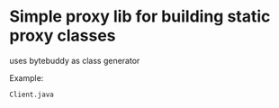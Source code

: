 # Simple proxy lib for building static proxy classes
uses bytebuddy as class generator

Example:

    Client.java


